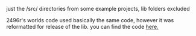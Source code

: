 just the /src/ directories from some example projects, lib folders excluded

2496r's worlds code used basically the same code, however it was reformatted for release of the lib. you can find the code <a href= "https://github.com/8pxl/2496r-2022-2023/tree/main/v3/src">here.<a/>